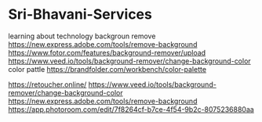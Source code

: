 # Sri-Bhavani-Services
learning about technology
backgroun remove https://new.express.adobe.com/tools/remove-background
https://www.fotor.com/features/background-remover/upload
https://www.veed.io/tools/background-remover/change-background-color
color pattle https://brandfolder.com/workbench/color-palette

https://retoucher.online/
https://www.veed.io/tools/background-remover/change-background-color
https://new.express.adobe.com/tools/remove-background
https://app.photoroom.com/edit/7f8264cf-b7ce-4f54-9b2c-8075236880aa
